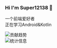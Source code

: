 ### Hi I'm Super12138 👋

一个前端爱好者<br>
正在学习Android&Kotlin

<picture>
  <source media="(prefers-color-scheme: dark)" srcset="https://ghproxy.com/raw.githubusercontent.com/Super12138/Super12138/output/github-contribution-grid-snake-dark.svg" />
  <source media="(prefers-color-scheme: light)" srcset="https://ghproxy.com/raw.githubusercontent.com/Super12138/Super12138/output/github-contribution-grid-snake.svg" />
  <img alt="贡献趋势" src="https://ghproxy.com/raw.githubusercontent.com/Super12138/Super12138/output/github-contribution-grid-snake.svg" />
</picture>

<br>

<picture>
  <source media="(prefers-color-scheme: dark)" srcset="https://github-readme-stats.vercel.app/api?username=Super12138&theme=github_dark&show_icons=true&hide_title=true&include_all_commits=true&hide_border=true&locale=cn" />
  <source media="(prefers-color-scheme: light)" srcset="https://github-readme-stats.vercel.app/api?username=Super12138&theme=default&show_icons=true&hide_title=true&include_all_commits=true&hide_border=true&locale=cn" />
  <img alt="统计信息" src="https://github-readme-stats.vercel.app/api?username=Super12138&theme=default&show_icons=true&hide_title=true&include_all_commits=true&hide_border=true&locale=cn" />
</picture>
